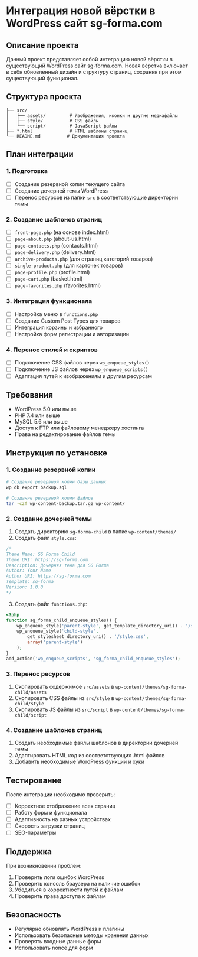 # Интеграция новой вёрстки в WordPress сайт sg-forma.com

## Описание проекта
Данный проект представляет собой интеграцию новой вёрстки в существующий WordPress сайт sg-forma.com. Новая вёрстка включает в себя обновленный дизайн и структуру страниц, сохраняя при этом существующий функционал.

## Структура проекта
```
├── src/
│   ├── assets/         # Изображения, иконки и другие медиафайлы
│   ├── style/          # CSS файлы
│   └── script/         # JavaScript файлы
├── *.html              # HTML шаблоны страниц
└── README.md          # Документация проекта
```

## План интеграции

### 1. Подготовка
- [ ] Создание резервной копии текущего сайта
- [ ] Создание дочерней темы WordPress
- [ ] Перенос ресурсов из папки `src` в соответствующие директории темы

### 2. Создание шаблонов страниц
- [ ] `front-page.php` (на основе index.html)
- [ ] `page-about.php` (about-us.html)
- [ ] `page-contacts.php` (contacts.html)
- [ ] `page-delivery.php` (delivery.html)
- [ ] `archive-products.php` (для страниц категорий товаров)
- [ ] `single-product.php` (для карточек товаров)
- [ ] `page-profile.php` (profile.html)
- [ ] `page-cart.php` (basket.html)
- [ ] `page-favorites.php` (favorites.html)

### 3. Интеграция функционала
- [ ] Настройка меню в `functions.php`
- [ ] Создание Custom Post Types для товаров
- [ ] Интеграция корзины и избранного
- [ ] Настройка форм регистрации и авторизации

### 4. Перенос стилей и скриптов
- [ ] Подключение CSS файлов через `wp_enqueue_styles()`
- [ ] Подключение JS файлов через `wp_enqueue_scripts()`
- [ ] Адаптация путей к изображениям и другим ресурсам

## Требования
- WordPress 5.0 или выше
- PHP 7.4 или выше
- MySQL 5.6 или выше
- Доступ к FTP или файловому менеджеру хостинга
- Права на редактирование файлов темы

## Инструкция по установке

### 1. Создание резервной копии
```bash
# Создание резервной копии базы данных
wp db export backup.sql

# Создание резервной копии файлов
tar -czf wp-content-backup.tar.gz wp-content/
```

### 2. Создание дочерней темы
1. Создать директорию `sg-forma-child` в папке `wp-content/themes/`
2. Создать файл `style.css`:
```css
/*
Theme Name: SG Forma Child
Theme URI: https://sg-forma.com
Description: Дочерняя тема для SG Forma
Author: Your Name
Author URI: https://sg-forma.com
Template: sg-forma
Version: 1.0.0
*/
```

3. Создать файл `functions.php`:
```php
<?php
function sg_forma_child_enqueue_styles() {
    wp_enqueue_style('parent-style', get_template_directory_uri() . '/style.css');
    wp_enqueue_style('child-style',
        get_stylesheet_directory_uri() . '/style.css',
        array('parent-style')
    );
}
add_action('wp_enqueue_scripts', 'sg_forma_child_enqueue_styles');
```

### 3. Перенос ресурсов
1. Скопировать содержимое `src/assets` в `wp-content/themes/sg-forma-child/assets`
2. Скопировать CSS файлы из `src/style` в `wp-content/themes/sg-forma-child/style`
3. Скопировать JS файлы из `src/script` в `wp-content/themes/sg-forma-child/script`

### 4. Создание шаблонов страниц
1. Создать необходимые файлы шаблонов в директории дочерней темы
2. Адаптировать HTML код из соответствующих .html файлов
3. Добавить необходимые WordPress функции и хуки

## Тестирование
После интеграции необходимо проверить:
- [ ] Корректное отображение всех страниц
- [ ] Работу форм и функционала
- [ ] Адаптивность на разных устройствах
- [ ] Скорость загрузки страниц
- [ ] SEO-параметры

## Поддержка
При возникновении проблем:
1. Проверить логи ошибок WordPress
2. Проверить консоль браузера на наличие ошибок
3. Убедиться в корректности путей к файлам
4. Проверить права доступа к файлам

## Безопасность
- Регулярно обновлять WordPress и плагины
- Использовать безопасные методы хранения данных
- Проверять входные данные форм
- Использовать nonce для форм

